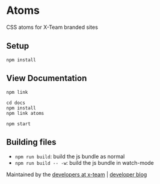 # Atoms
CSS atoms for X-Team branded sites

## Setup
```
npm install
```

## View Documentation

```
npm link

cd docs
npm install
npm link atoms

npm start
```

## Building files

- `npm run build`: build the js bundle as normal
- `npm run build -- -w`: build the js bundle in watch-mode

Maintained by the [developers at x-team](https://www.x-team.com) | [developer blog](https://www.x-team.com/blog/)

